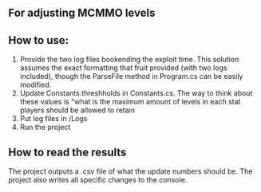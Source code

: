 ## For adjusting MCMMO levels

## How to use:
1. Provide the two log files bookending the exploit time. This solution assumes the exact formatting that fruit provided (with two logs included), though the ParseFile method in Program.cs can be easily modified.
2. Update Constants.threshholds in Constants.cs. The way to think about these values is "what is the maximum amount of levels in each stat players should be allowed to retain
3. Put log files in /Logs
4. Run the project

## How to read the results
The project outputs a .csv file of what the update numbers should be.
The project also writes all specific changes to the console.
